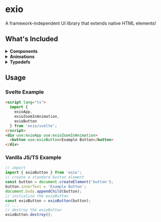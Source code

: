 # exio

A framework-independent UI library that extends native HTML elements!

## What's Included

<details>
  <summary><strong>Components</strong></summary>
  <ul>
    <li><code>exioApp</code></li>
    <li><code>exioButton</code></li>
    <li><code>exioCard</code></li>
    <li><code>exioSwitch</code></li>
    <li><code>exioIcon</code></li>
    <li><code>exioLoadingBar</code></li>
    </ul>
</details>

<details>
  <summary><strong>Animations</strong></summary>
  <ul>
    <li><code>exioFlyInAnimation</code></li>
    <li><code>exioFadeInAnimation</code></li>
    <li><code>exioZoomInAnimation</code></li>
    </ul>
</details>

<details>
  <summary><strong>Typedefs</strong></summary>
  <ul>
    <li><code>ExioNode</code></li>
    </ul>
</details>

## Usage

### Svelte Example

```html
<script lang="ts">
  import {
    exioApp,
    exioZoomInAnimation,
    exioButton
  } from 'exio/svelte';
</script>
<div use:exioApp use:exioZoomInAnimation>
  <button use:exioButton>Example Button</button>
</div>
```

### Vanilla JS/TS Example

```ts
// import
import { exioButton } from 'exio';
// create a standard button element
const button = document.createElement('button');
button.innerText = 'Example Button';
document.body.appendChild(button);
// initialize the exioButton
const exioButton = exioButton(button);
// ...
// destroy the exioButton
exioButton.destroy();
```
